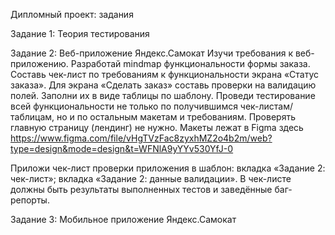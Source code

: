 Дипломный проект: задания

Задание 1: Теория тестирования

Задание 2: Веб-приложение Яндекс.Самокат
Изучи требования к веб-приложению.
Разработай mindmap функциональности формы заказа. 
Составь чек-лист по требованиям к функциональности экрана «Статус заказа».
Для экрана «Сделать заказ» составь проверки на валидацию полей. Заполни их в виде таблицы по шаблону.
Проведи тестирование всей функциональности не только по получившимся чек-листам/таблицам, но и по остальным макетам и требованиям. Проверять главную страницу (лендинг) не нужно. Макеты лежат в Figma здесь https://www.figma.com/file/vHgTVzFac8zyxhMZ2o4b2m/web?type=design&mode=design&t=WFNlA9yYYv530YfJ-0

Приложи чек-лист проверки приложения в шаблон: 
вкладка «Задание 2: чек-лист»;
вкладка «Задание 2: данные валидации».
В чек-листе должны быть результаты выполненных тестов и заведённые баг-репорты.

Задание 3: Мобильное приложение Яндекс.Самокат

